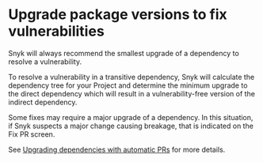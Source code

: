# Upgrade package versions to fix vulnerabilities

Snyk will always recommend the smallest upgrade of a dependency to resolve a vulnerability.

To resolve a vulnerability in a transitive dependency, Snyk will calculate the dependency tree for your Project and determine the minimum upgrade to the direct dependency which will result in a vulnerability-free version of the indirect dependency.

Some fixes may require a major upgrade of a dependency. In this situation, if Snyk suspects a major change causing breakage, that is indicated on the Fix PR screen.

See [Upgrading dependencies with automatic PRs](../../../scan-application-code/snyk-open-source/open-source-basics/upgrading-dependencies-with-automatic-prs.md) for more details.
